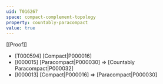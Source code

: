 ```yaml
---
uid: T016267
space: compact-complement-topology
property: countably-paracompact
value: true
---
```

[[Proof]]

* [T000594] [Compact|P000016]
* [I000015] [Paracompact|P000030] => [Countably Paracompact|P000032]
* [I000013] [Compact|P000016] => [Paracompact|P000030]

